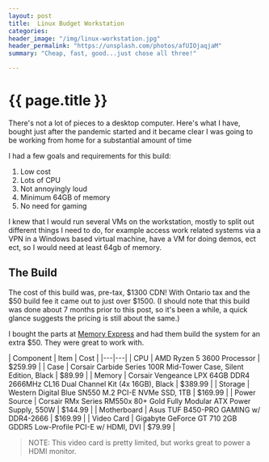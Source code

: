 ```yaml
---
layout: post
title:  Linux Budget Workstation
categories:
header_image: "/img/linux-workstation.jpg"
header_permalink: "https://unsplash.com/photos/afUIOjaqjaM"
summary: "Cheap, fast, good...just chose all three!"

---
```


# {{ page.title }}

There's not a lot of pieces to a desktop computer. Here's what I have, bought just after the pandemic started and it became clear I was going to be working from home for a substantial amount of time

I had a few goals and requirements for this build:

1. Low cost
2. Lots of CPU
3. Not annoyingly loud
3. Minimum 64GB of memory
4. No need for gaming

I knew that I would run several VMs on the workstation, mostly to split out different things I need to do, for example access work related systems via a VPN in a Windows based virtual machine, have a VM for doing demos, ect ect, so I would need at least 64gb of memory.

## The Build

The cost of this build was, pre-tax, $1300 CDN! With Ontario tax and the $50 build fee it came out to just over $1500. (I should note that this build was done about 7 months prior to this post, so it's been a while, a quick glance suggests the pricing is still about the same.)

I bought the parts at [Memory Express](https://www.memoryexpress.com/) and had them build the system for an extra $50. They were great to work with.

| Component | Item | Cost  |
|---|---|
| CPU | AMD Ryzen 5 3600 Processor  | $259.99   |
| Case | Corsair Carbide Series 100R Mid-Tower Case, Silent Edition, Black | $89.99 |
| Memory | Corsair Vengeance LPX 64GB DDR4 2666MHz CL16 Dual Channel Kit (4x 16GB), Black | $389.99 |
| Storage | Western Digital Blue SN550 M.2 PCI-E NVMe SSD, 1TB | $169.99 |
| Power Source | Corsair RMx Series RM550x 80+ Gold Fully Modular ATX Power Supply, 550W  | $144.99 |
| Motherboard | Asus TUF B450-PRO GAMING w/ DDR4-2666 | $169.99 |
| Video Card | Gigabyte GeForce GT 710 2GB GDDR5 Low-Profile PCI-E w/ HDMI, DVI | $79.99 |

> NOTE: This video card is pretty limited, but works great to power a HDMI monitor.

